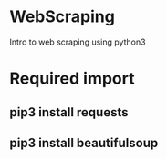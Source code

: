 # WebScraping
Intro to web scraping using python3

# Required import
## pip3 install requests
## pip3 install beautifulsoup
